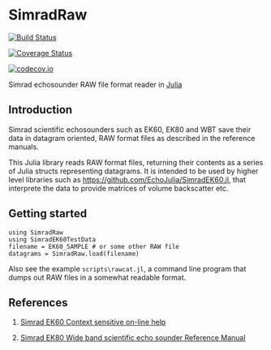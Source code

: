 # SimradRaw

[![Build Status](https://travis-ci.org/EchoJulia/SimradRaw.jl.svg?branch=master)](https://travis-ci.org/EchoJulia/SimradRaw.jl)

[![Coverage Status](https://coveralls.io/repos/EchoJulia/SimradRaw.jl/badge.svg?branch=master&service=github)](https://coveralls.io/github/EchoJulia/SimradRaw.jl?branch=master)

[![codecov.io](http://codecov.io/github/EchoJulia/SimradRaw.jl/coverage.svg?branch=master)](http://codecov.io/github/EchoJulia/SimradRaw.jl?branch=master)

Simrad echosounder RAW file format reader in
[Julia](http://julialang.org)


## Introduction

Simrad scientific echosounders such as EK60, EK80 and WBT save their
data in datagram oriented, RAW format files as described in the
reference manuals.

This Julia library reads RAW format files, returning their contents as
a series of Julia structs representing datagrams. It is intended to be
used by higher level libraries such as https://github.com/EchoJulia/SimradEK60.jl,
that interprete the data to provide matrices of volume backscatter
etc.

## Getting started

```
using SimradRaw
using SimradEK60TestData
filename = EK60_SAMPLE # or some other RAW file
datagrams = SimradRaw.load(filename)
```

Also see the example `scripts\rawcat.jl`, a command line program that
dumps out RAW files in a somewhat readable format.

## References

1. [Simrad EK60 Context sensitive on-line help](http://www.simrad.net/ek60_ref_english/default.htm)

2. [Simrad EK80 Wide band scientific echo sounder Reference Manual](http://www.simrad.net/ek80_ref_english/default.htm)

